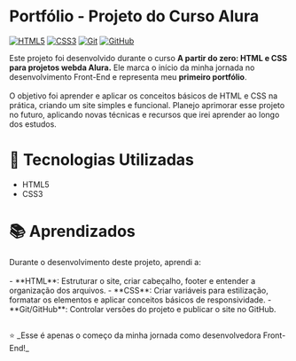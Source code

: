 <h1> Portfólio - Projeto do Curso Alura </h1>

[![HTML5](https://img.shields.io/badge/HTML5-E34F26?style=for-the-badge&logo=html5&logoColor=white)](https://developer.mozilla.org/pt-BR/docs/Web/HTML)
[![CSS3](https://img.shields.io/badge/CSS3-1572B6?style=for-the-badge&logo=css3&logoColor=white)](https://developer.mozilla.org/pt-BR/docs/Web/CSS)
[![Git](https://img.shields.io/badge/Git-F05032?style=for-the-badge&logo=git&logoColor=white)](https://git-scm.com/)
[![GitHub](https://img.shields.io/badge/GitHub-181717?style=for-the-badge&logo=github&logoColor=white)](https://github.com/)

<p>Este projeto foi desenvolvido durante o curso <strong>A partir do zero: HTML e CSS para projetos webda Alura.</strong>  
Ele marca o início da minha jornada no desenvolvimento Front-End e representa meu <strong>primeiro portfólio</strong>.  
<br><br>
O objetivo foi aprender e aplicar os conceitos básicos de HTML e CSS na prática, criando um site simples e funcional.  
Planejo aprimorar esse projeto no futuro, aplicando novas técnicas e recursos que irei aprender ao longo dos estudos. </p>

##

<h1> 🚀 Tecnologias Utilizadas </h1>

<ul>
  <li> HTML5</li>
  <li> CSS3</li>
</ul>

##

<h1>📚 Aprendizados </h1>

<p>Durante o desenvolvimento deste projeto, aprendi a:
  <br> <br>
- **HTML**: Estruturar o site, criar cabeçalho, footer e entender a organização dos arquivos.  
- **CSS**: Criar variáveis para estilização, formatar os elementos e aplicar conceitos básicos de responsividade.  
- **Git/GitHub**: Controlar versões do projeto e publicar o site no GitHub.</p>

##
<p> ⭐️ _Esse é apenas o começo da minha jornada como desenvolvedora Front-End!_</p>
